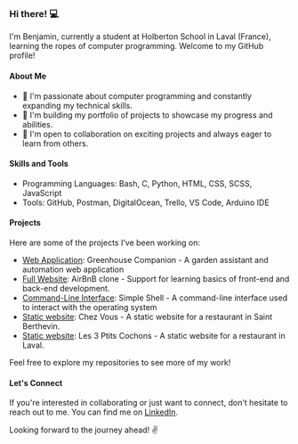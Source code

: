 ### Hi there! 💻

I'm Benjamin, currently a student at Holberton School in Laval (France), learning the ropes of computer programming. Welcome to my GitHub profile!

#### About Me

- 🌱 I'm passionate about computer programming and constantly expanding my technical skills.
- 💼 I'm building my portfolio of projects to showcase my progress and abilities.
- 👥 I'm open to collaboration on exciting projects and always eager to learn from others.

#### Skills and Tools

- Programming Languages: Bash, C, Python, HTML, CSS, SCSS, JavaScript
- Tools: GitHub, Postman, DigitalOcean, Trello, VS Code, Arduino IDE

#### Projects

Here are some of the projects I've been working on:

- [Web Application](https://github.com/benjaminvandammeholberton/portfolio_GreenhouseCompanion_V2): Greenhouse Companion - A garden assistant and automation web application 
- [Full Website](https://github.com/benjaminvandammeholberton/holbertonschool-AirBnB_clone_v4): AirBnB clone - Support for learning basics of front-end and back-end development. 
- [Command-Line Interface](https://github.com/benjaminvandammeholberton/holbertonschool-simple_shell): Simple Shell - A command-line interface used to interact with the operating system
- [Static website](https://github.com/benjaminvandammeholberton/static-website_ChezVous-restaurant): Chez Vous - A static website for a restaurant in Saint Berthevin.
- [Static website](https://github.com/benjaminvandammeholberton/static-website_les3petitscochons-restaurant): Les 3 Ptits Cochons - A static website for a restaurant in Laval.

Feel free to explore my repositories to see more of my work!

#### Let's Connect

If you're interested in collaborating or just want to connect, don't hesitate to reach out to me. You can find me on [LinkedIn]([link_to_linkedin](https://www.linkedin.com/in/benjamin-vandamme-6084aa262/)https://www.linkedin.com/in/benjamin-vandamme-6084aa262/).

Looking forward to the journey ahead! ✌️
